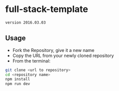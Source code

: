 # full-stack-template

```sh
version 2016.03.03
```

## Usage
  - Fork the Repository, give it a new name
  - Copy the URL from your newly cloned repository
  - From the terminal:
```sh
git clone <url to repository>
cd <repository name>
npm install
npm run dev
```
